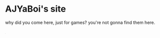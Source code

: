 # AJYaBoi's site

why did you come here, just for games? you're not gonna find them here.


[![maybe here tho](https://raw.githubusercontent.com/AJYaBoi/ajyaboi.github.io/main/Images/pixel.png)](/SiteData/)
